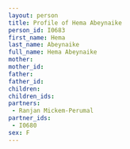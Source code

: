 ```yaml
---
layout: person
title: Profile of Hema Abeynaike
person_id: I0683
first_name: Hema
last_name: Abeynaike
full_name: Hema Abeynaike
mother: 
mother_id: 
father: 
father_id: 
children:
children_ids:
partners:
 - Ranjan Mickem-Perumal
partner_ids:
 - I0680
sex: F
---
```


